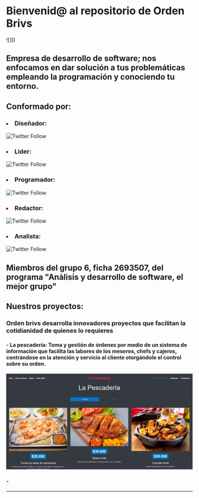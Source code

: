 <h1 aling="center">Bienvenid@ al repositorio de Orden Brivs</h1>
![]()  
<h2 aling="center">Empresa de desarrollo de software; nos enfocamos en dar solución a tus problemáticas empleando la programación y conociendo tu entorno.</h2>

<div>
<h2>Conformado por: </h2>
<div> <h3><li>Diseñador:</h3> <img alt="Twitter Follow" src="https://img.shields.io/twitter/follow/Cristian%20Alvarez?color=orange&style=for-the-badge"> </li> </div> 
<div> <h3><li>Lider:</h3> <img alt="Twitter Follow" src="https://img.shields.io/twitter/follow/Brayan%20Carrillo?color=blue%20&style=for-the-badge"> </li> </div>
<div> <h3><li>Programador:</h3> <img alt="Twitter Follow" src="https://img.shields.io/twitter/follow/Natalia%20Soto?color=purple&style=for-the-badge"> </li> </div>
<div> <h3><li>Redactor:</h3> <img alt="Twitter Follow" src="https://img.shields.io/twitter/follow/Diego%20Mill%C3%A1n?color=red%20&style=for-the-badge"> </li> </div>
<div> <h3><li>Analista:</h3> <img alt="Twitter Follow" src="https://img.shields.io/twitter/follow/Paula%20Vargas?color=green&style=for-the-badge"> </li> </div>
<h2>Miembros del grupo 6, ficha 2693507, del programa "Anàlisis y desarrollo de software, el mejor grupo" </h2>
</div>

## Nuestros proyectos:
### Orden brivs desarrolla innovadores proyectos que facilitan la cotidianidad de quienes lo requieres
#### - La pescadería: Toma y gestión de órdenes por medio de un sistema de información que facilita las labores de los meseros, chefs y cajeros, centrándose en la atención y servicio al cliente otorgándole el control sobre su orden.
![](https://github.com/BrayanCarrillo/Orden-Brivs/blob/main/Pagina%20principal%20maqueta.jpeg)    
#### -

---
